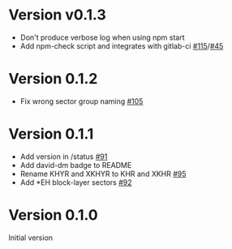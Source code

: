 # Version v0.1.3
 * Don't produce verbose log when using npm start
 * Add npm-check script and integrates with gitlab-ci [#115](devteamreims/4ME#115)/[#45](devteamreims/4ME#45)

# Version 0.1.2
 * Fix wrong sector group naming [#105](devteamreims/4ME#105)

# Version 0.1.1
 * Add version in /status [#91](devteamreims/4ME#91)
 * Add david-dm badge to README
 * Rename KHYR and XKHYR to KHR and XKHR [#95](devteamreims/4ME#95)
 * Add *EH block-layer sectors [#92](devteamreims/4ME#92)

# Version 0.1.0
Initial version
